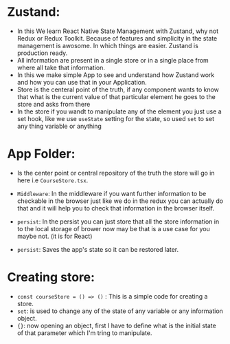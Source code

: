 # Zustand:
* In this We learn React Native State Management with Zustand, why not Redux or Redux Toolkit. Because of features and simplicity in the state management is awosome. In which things are easier. Zustand is production ready. 
* All information are present in a single store or in a single place from where all take that information. 
* In this we make simple App to see and understand how Zustand work and how you can use that in your Application. 
* Store is the centeral point of the truth, if any component wants to know that what is the current value of that particular element he goes to the store and asks from there 
* In the store if you wandt to manipulate any of the element you just use a set hook, like we use `useState` setting for the state, so used `set` to set any thing variable or anything 

# App Folder: 
* Is the center point or central repository of the truth the store will go in here i.e `CourseStore.tsx`.

* `Middleware`: In the middleware if you want further information to be checkable in the browser just like we do in the redux you can actually do that and it will help you to check that information in the browser itself.

* `persist`: In the persist you can just store that all the store information in to the local storage of brower now may be that is a use case for you maybe not. (it is for React)
* `persist`: Saves the app's state so it can be restored later.

# Creating store: 
* `const courseStore = () => ()` : This is a simple code for creating a store.
* `set`: is used to change any of the state of any variable or any information object.
* `{}`: now opening an object, first I have to define what is the initial state of that parameter which I'm tring to manipulate.